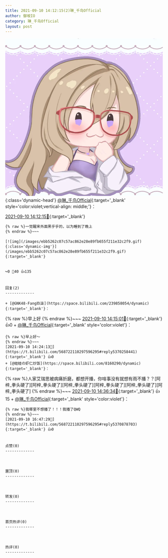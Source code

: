 ```yaml
---
title: 2021-09-10 14:12:15(2)琳_千鸟Official
author: 御坂IO
category: 琳_千鸟Official
layout: post
---
```


![img](/images/c0a88f85ebd0d056f37b114e0748e69556c8b488.jpg){:class='dynamic-head'}
[@琳_千鸟Official](https://space.bilibili.com/1620923329/dynamic){:target='_blank' style='color:violet;vertical-align: middle;'}：

[2021-09-10 14:12:15🔗](https://t.bilibili.com/568722110297596295){:target='_blank'}

~~~
{% raw %}一觉醒来外面黑乎乎的，以为睡到了晚上
{% endraw %}~~~

[![img](/images/ebb5262c07c57ac862e28e89fb655f211e32c2f9.gif){:class='dynamic-img'}](/images/ebb5262c07c57ac862e28e89fb655f211e32c2f9.gif){:target='_blank'}


↪️0 💬40 👍135


回复(2)
-------------

+ [@GNK48-Fang玖柒](https://space.bilibili.com/239858054/dynamic){:target='_blank'}：
~~~
{% raw %}早上好
{% endraw %}~~~
[2021-09-10 14:15:01🔗](https://t.bilibili.com/568722110297596295#reply5370220644){:target='_blank'} 👍0
    + [@琳_千鸟Official](https://space.bilibili.com/1620923329/dynamic){:target='_blank' style='color:violet'}：
~~~
{% raw %}早上好～
{% endraw %}~~~
[2021-09-10 14:24:13🔗](https://t.bilibili.com/568722110297596295#reply5370258441){:target='_blank'} 👍0
+ [@蛙蛙の虾仁炒饭](https://space.bilibili.com/8160290/dynamic){:target='_blank'}：
~~~
{% raw %}人家艾瑞思被病痛折磨，都想开播，你啥事没有就想有雨不播？？[阿梓_拳头硬了][阿梓_拳头硬了][阿梓_拳头硬了][阿梓_拳头硬了][阿梓_拳头硬了][阿梓_拳头硬了]
{% endraw %}~~~
[2021-09-10 14:36:34🔗](https://t.bilibili.com/568722110297596295#reply5370315192){:target='_blank'} 👍15
    + [@琳_千鸟Official](https://space.bilibili.com/1620923329/dynamic){:target='_blank' style='color:violet'}：
~~~
{% raw %}我哪里不想播了！！！我播了QWQ
{% endraw %}~~~
[2021-09-10 16:47:29🔗](https://t.bilibili.com/568722110297596295#reply5370878703){:target='_blank'} 👍0


点赞(0)
-------------



置顶(0)
-------------



转发(0)
-------------



首页热评(0)
-------------



热评(0)
-------------



